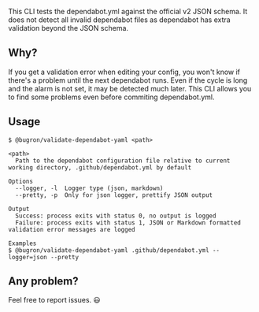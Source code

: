 This CLI tests the dependabot.yml against the official v2 JSON schema. It does not detect all invalid dependabot files as dependabot has extra validation beyond the JSON schema.

## Why?

If you get a validation error when editing your config, you won't know if there's a problem until the next dependabot runs.
Even if the cycle is long and the alarm is not set, it may be detected much later.
This CLI allows you to find some problems even before commiting dependabot.yml.

## Usage

```
$ @bugron/validate-dependabot-yaml <path>

<path>
  Path to the dependabot configuration file relative to current working directory, .github/dependabot.yml by default

Options
  --logger, -l  Logger type (json, markdown)
  --pretty, -p  Only for json logger, prettify JSON output

Output
  Success: process exits with status 0, no output is logged
  Failure: process exits with status 1, JSON or Markdown formatted validation error messages are logged

Examples
$ @bugron/validate-dependabot-yaml .github/dependabot.yml --logger=json --pretty
```

## Any problem?

Feel free to report issues. 😃
